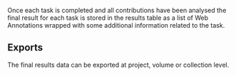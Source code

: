 Once each task is completed and all contributions have been analysed the final
result for each task is stored in the results table as a list of Web
Annotations wrapped with some additional information related to the task.

## Exports

The final results data can be exported at project, volume or collection level.
